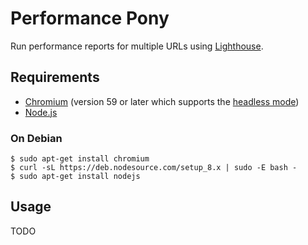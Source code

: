 # Performance Pony

Run performance reports for multiple URLs using  [Lighthouse](https://github.com/GoogleChrome/lighthouse).

## Requirements

- [Chromium](https://www.chromium.org) (version 59 or later which supports the [headless mode](https://developers.google.com/web/updates/2017/04/headless-chrome))
- [Node.js](https://nodejs.org)

### On Debian

	$ sudo apt-get install chromium
	$ curl -sL https://deb.nodesource.com/setup_8.x | sudo -E bash -
	$ sudo apt-get install nodejs


## Usage

TODO
